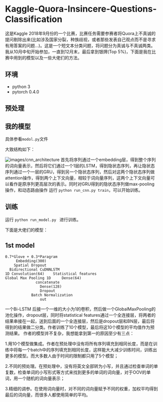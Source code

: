 # Kaggle-Quora-Insincere-Questions-Classification
这是Kaggle 2018年9月份的一个比赛，比赛任务需要参赛者将Quora上不真诚的提问剔除出来(比如涉及国家分裂，种族歧视，或者那些发表自己观点而不是寻求有用答案的问题...)。这是一个短文本分类问题，将问题分为真诚与不真诚两类。
我从10月中旬开始参加，一直到12月末，最后拿到银牌(Top 5%)，下面是我在比赛中用到的模型以及一些大佬们的方法。
## 环境
- python 3
- pytorch 0.4.0
## 预处理
## 我的模型
具体参看`modol.py`文件

大致结构如下：

![images/cnn_architecture](images/cnn_architecture.png)
首先将序列通过一个embedding层，得到整个序列的词向量表示，然后将它们通过一个1层的LSTM，得到隐状态序列，再让隐状态序列通过一个一层的GRU，得到另一个隐状态序列，然后对这两个隐状态序列做attention操作，得到两个上下文向量，相较于词向量序列，这两个上下文向量可以看作是原序列更高层次的表示。同时对GRU得到的隐状态序列做max-pooling操作，和动态路由操作
运行 `python run_cnn.py train`，可以开始训练。
## 训练
运行 `python run_model.py ` 进行训练。

下面是大佬们的模型：
## 1st model
```
0.7*Glove + 0.3*Paragram
     Embedding(300)
    Spatial Dropout
  Bidirectional CuDNNLSTM
1D Convolution(64)    Statistical features
Global Max Pooling 1D     Dense(64)
              concatenate
                Dense(128)
                Dropout
            Batch Normalization
                out
```

一个Bi-LSTM 后接一个一维的大小为1的卷积，然后做一个GlobalMaxPooling的池化操作，dropout层，同时将statistical features通过一个全连接层，将两者的结果串接在一起，送到后面的一个全连接层，然后是dropout层和BN层，最后将得到的结果做二分类。作者训练了10个模型，最后将这10个模型的平均值作为预测结果。
作者的模型并不复杂，我想能拿到第一的原因至少有三点：

1.用10个模型做集成。作者在预处理中没有将所有序列填充到相同长度，而是在训练中将每一个batch中的序列填充到相同长度，这样能大大减少训练时间，训练出更多的模型。而大多数人由于时间的限制都只用了5个模型；

2.不同的预处理。在预处理中，没有将英文全部转为小写，并且通过检查单词的单复数，检查单词的小写形式等方式来找到更多的单词的词向量，对于OOV的单词，用一个随机的词向量表示；

3.精细的调参。在使用词向量时，对不同的词向量赋予不同的权重，加权平均得到最后的词向量，而很多人都使用简单的平均。

